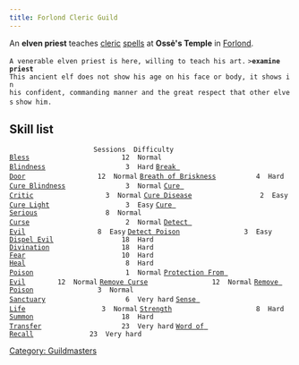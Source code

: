 ```yaml
---
title: Forlond Cleric Guild
---
```


An **elven priest** teaches [cleric](cleric "wikilink")
[spells](spell "wikilink") at **Ossė's Temple** in
[Forlond](Forlond "wikilink").

`A venerable elven priest is here, willing to teach his art.`
`>`**`examine priest`**
`This ancient elf does not show his age on his face or body, it shows in`
`his confident, commanding manner and the great respect that other elves`
`show him.`

## Skill list

`                     Sessions  Difficulty`
[`Bless`](Bless "wikilink")`                       12  Normal`
[`Blindness`](Blindness "wikilink")`                    3  Hard`
[`Break Door`](Break_Door "wikilink")`                  12  Normal`
[`Breath of Briskness`](Breath_of_Briskness "wikilink")`          4  Hard`
[`Cure Blindness`](Cure_Blindness "wikilink")`               3  Normal`
[`Cure Critic`](Cure_Critic "wikilink")`                  3  Normal`
[`Cure Disease`](Cure_Disease "wikilink")`                 2  Easy`
[`Cure Light`](Cure_Light "wikilink")`                   3  Easy`
[`Cure Serious`](Cure_Serious "wikilink")`                 8  Normal`
[`Curse`](Curse "wikilink")`                        2  Normal`
[`Detect Evil`](Detect_Evil "wikilink")`                  8  Easy`
[`Detect Poison`](Detect_Poison "wikilink")`                3  Easy`
[`Dispel Evil`](Dispel_Evil "wikilink")`                 18  Hard`
[`Divination`](Divination "wikilink")`                  18  Hard`
[`Fear`](Fear "wikilink")`                        10  Hard`
[`Heal`](Heal "wikilink")`                         8  Hard`
[`Poison`](Poison "wikilink")`                       1  Normal`
[`Protection From Evil`](Protection_From_Evil "wikilink")`        12  Normal`
[`Remove Curse`](Remove_Curse "wikilink")`                12  Normal`
[`Remove Poison`](Remove_Poison "wikilink")`                3  Normal`
[`Sanctuary`](Sanctuary "wikilink")`                    6  Very hard`
[`Sense Life`](Sense_Life "wikilink")`                   3  Normal`
[`Strength`](strength_Spell "wikilink")`                     8  Hard`
[`Summon`](Summon "wikilink")`                      18  Hard`
[`Transfer`](Transfer "wikilink")`                    23  Very hard`
[`Word of Recall`](Word_of_Recall "wikilink")`              23  Very hard`

[Category: Guildmasters](Category:_Guildmasters "wikilink")